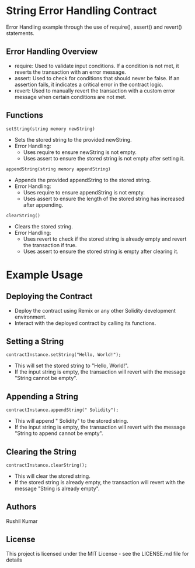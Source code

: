# String Error Handling Contract
Error Handling example through the use of require(), assert() and revert() statements.

## Error Handling Overview
- require: Used to validate input conditions. If a condition is not met, it reverts the transaction with an error message.
- assert: Used to check for conditions that should never be false. If an assertion fails, it indicates a critical error in the contract logic.
- revert: Used to manually revert the transaction with a custom error message when certain conditions are not met.

## Functions
`setString(string memory newString)`
- Sets the stored string to the provided newString.
- Error Handling:
  - Uses require to ensure newString is not empty.
  - Uses assert to ensure the stored string is not empty after setting it.

`appendString(string memory appendString)`
- Appends the provided appendString to the stored string.
- Error Handling:
  - Uses require to ensure appendString is not empty.
  - Uses assert to ensure the length of the stored string has increased after appending.

`clearString()`
- Clears the stored string.
- Error Handling:
  - Uses revert to check if the stored string is already empty and revert the transaction if true.
  - Uses assert to ensure the stored string is empty after clearing it.

# Example Usage
## Deploying the Contract
- Deploy the contract using Remix or any other Solidity development environment.
- Interact with the deployed contract by calling its functions.

## Setting a String
```solidity
contractInstance.setString("Hello, World!");
```
- This will set the stored string to "Hello, World!".
- If the input string is empty, the transaction will revert with the message "String cannot be empty".


## Appending a String
```solidity
contractInstance.appendString(" Solidity");
```
- This will append " Solidity" to the stored string.
- If the input string is empty, the transaction will revert with the message "String to append cannot be empty".


## Clearing the String
```solidity
contractInstance.clearString();
```
- This will clear the stored string.
- If the stored string is already empty, the transaction will revert with the message "String is already empty".

## Authors
Rushil Kumar

## License
This project is licensed under the MIT License - see the LICENSE.md file for details
